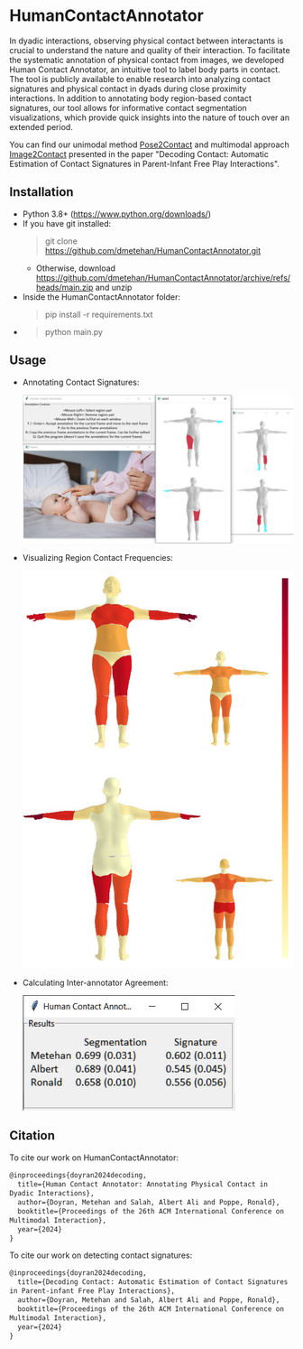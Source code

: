 # HumanContactAnnotator

In dyadic interactions, observing physical contact between interactants is crucial to understand the nature and quality of their interaction. To facilitate the systematic annotation of physical contact from images, we developed Human Contact Annotator, an intuitive tool to label body parts in contact. The tool is publicly available to enable research into analyzing contact signatures and physical contact in dyads during close proximity interactions. In addition to annotating body region-based contact signatures, our tool allows for informative contact segmentation visualizations, which provide quick insights into the nature of touch over an extended period.

You can find our unimodal method [Pose2Contact](https://github.com/dmetehan/Pose2Contact) and multimodal approach [Image2Contact](https://github.com/dmetehan/Image2Contact) presented in the paper "Decoding Contact: Automatic Estimation of Contact Signatures in Parent-Infant Free Play Interactions".

## Installation

* Python 3.8+ (https://www.python.org/downloads/)
* If you have git installed:
  > git clone https://github.com/dmetehan/HumanContactAnnotator.git
  * Otherwise, download https://github.com/dmetehan/HumanContactAnnotator/archive/refs/heads/main.zip and unzip
* Inside the HumanContactAnnotator folder:
  > pip install -r requirements.txt
* > python main.py

## Usage

* Annotating Contact Signatures:

  ![Annotation Tool](imgs/gui2.png)
* Visualizing Region Contact Frequencies:

  ![Annotation Tool](imgs/gui-heatmaps.png)
* Calculating Inter-annotator Agreement:

  ![Interannotator Agreement](imgs/gui-results.png)

## Citation

To cite our work on HumanContactAnnotator:
```
@inproceedings{doyran2024decoding,
  title={Human Contact Annotator: Annotating Physical Contact in Dyadic Interactions},
  author={Doyran, Metehan and Salah, Albert Ali and Poppe, Ronald},
  booktitle={Proceedings of the 26th ACM International Conference on Multimodal Interaction},
  year={2024}
}
```
To cite our work on detecting contact signatures:
```
@inproceedings{doyran2024decoding,
  title={Decoding Contact: Automatic Estimation of Contact Signatures in Parent-infant Free Play Interactions},
  author={Doyran, Metehan and Salah, Albert Ali and Poppe, Ronald},
  booktitle={Proceedings of the 26th ACM International Conference on Multimodal Interaction},
  year={2024}
}
```
